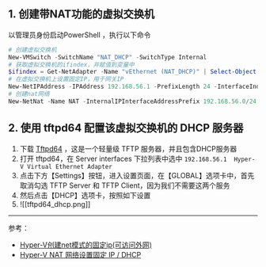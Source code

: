 ## 1. 创建带NAT功能的虚拟交换机

以管理员身份启动PowerShell ，执行以下命令

```powershell
# 创建虚拟交换机
New-VMSwitch -SwitchName "NAT_DHCP" -SwitchType Internal
# 获取虚拟交换机的ifindex，并赋值到变量中
$ifindex = Get-NetAdapter -Name "vEthernet (NAT_DHCP)" | Select-Object -ExpandProperty 'ifIndex'
# 在虚拟交换机上设置固定IP，用于网关IP
New-NetIPAddress -IPAddress 192.168.56.1 -PrefixLength 24 -InterfaceIndex $ifindex
# 创建nat网络
New-NetNat -Name NAT -InternalIPInterfaceAddressPrefix 192.168.56.0/24
```

## 2. 使用 tftpd64 配置该虚拟交换机的 DHCP 服务器

1. 下载 [Tftpd64](https://pjo2.github.io/tftpd64/) ，这是一个轻量级 TFTP 服务器，并且包含DHCP服务器
2. 打开 tftpd64，在 Server interfaces 下拉列表中选中 `192.168.56.1  Hyper-V Virtual Ethernet Adapter`
3. 点击下方【Settings】按钮，进入设置页面，在【GLOBAL】选项卡中，首先取消勾选 TFTP Server 和 TFTP Client，因为我们不需要这两个服务
4. 然后点击【DHCP】选项卡，按照如下设置
5. ![[tftpd64_dhcp.png]]

---

参考：
- [Hyper-V创建net模式的固定ip(可访问外网)](https://blog.csdn.net/qq_46150411/article/details/122253886)
- [Hyper-V NAT 网络设置固定 IP / DHCP](https://www.cnblogs.com/wswind/p/hyper-v-nat-static-ip-or-dhcp.html)
